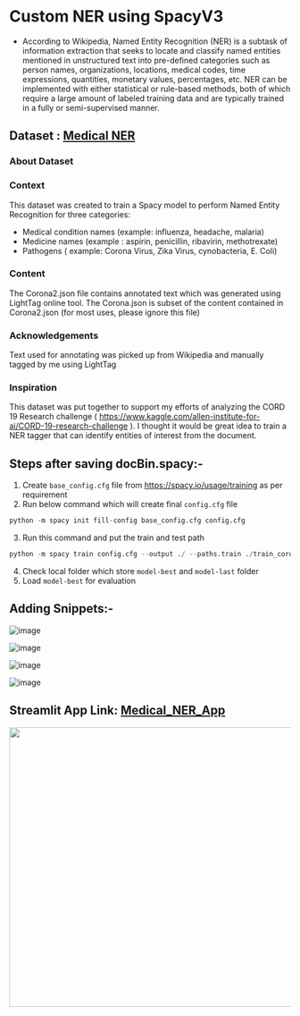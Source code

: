 # Custom NER using SpacyV3

- According to Wikipedia, Named Entity Recognition (NER) is a subtask of information extraction that seeks to locate and classify named entities mentioned in unstructured text into pre-defined categories such as person names, organizations, locations, medical codes, time expressions, quantities, monetary values, percentages, etc.
NER can be implemented with either statistical or rule-based methods, both of which require a large amount of labeled training data and are typically trained in a fully or semi-supervised manner.

## Dataset :  [Medical NER](https://www.kaggle.com/datasets/finalepoch/medical-ner "Medical NER")

### About Dataset
### Context

This dataset was created to train a Spacy model to perform Named Entity Recognition for three categories:

- Medical condition names (example: influenza, headache, malaria)
- Medicine names (example : aspirin, penicillin, ribavirin, methotrexate)
- Pathogens ( example: Corona Virus, Zika Virus, cynobacteria, E. Coli)

### Content
The Corona2.json file contains annotated text which was generated using LightTag online tool.
The Corona.json is subset of the content contained in Corona2.json (for most uses, please ignore this file)

### Acknowledgements
Text used for annotating was picked up from Wikipedia and manually tagged by me using LightTag

### Inspiration
This dataset was put together to support my efforts of analyzing the CORD 19 Research challenge ( https://www.kaggle.com/allen-institute-for-ai/CORD-19-research-challenge ). I thought it would be great idea to train a NER tagger that can identify entities of interest from the document.

## Steps after saving docBin.spacy:-
1. Create `base_config.cfg` file from https://spacy.io/usage/training as per requirement
2. Run below command which will create final `config.cfg` file
``` python
python -m spacy init fill-config base_config.cfg config.cfg

```
3. Run this command and put the train and test path
``` python
python -m spacy train config.cfg --output ./ --paths.train ./train_corona_docbin.spacy --paths.dev ./train_corona_docbin.spacy --gpu-id 0
```
4. Check local folder which store `model-best` and `model-last` folder 
5. Load `model-best` for evaluation

## Adding Snippets:-

![image](https://user-images.githubusercontent.com/97096513/212550719-3b6a337f-aebe-45d4-8522-c8d1cdc46176.png)

![image](https://user-images.githubusercontent.com/97096513/212550739-e17abb0c-8ba3-4471-9f64-d00bd291128b.png)

![image](https://user-images.githubusercontent.com/97096513/212551053-b6702c74-d1d7-48aa-b061-6f23b195d894.png)

![image](https://user-images.githubusercontent.com/97096513/212551097-17445b70-3688-484a-8665-89828fc8c988.png)


## Streamlit App Link: [Medical_NER_App](https://indra-inc-medical-custom-ner.streamlit.app/ "Medical_NER_App")


<img align="center" src="Medical_Custom_NER.gif" width="1000" height="500"/>
